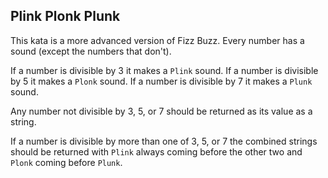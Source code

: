 ## Plink Plonk Plunk

This kata is a more advanced version of Fizz Buzz.  Every number has a sound (except the numbers that don't).

If a number is divisible by 3 it makes a `Plink` sound.
If a number is divisible by 5 it makes a `Plonk` sound.
If a number is divisible by 7 it makes a `Plunk` sound.

Any number not divisible by 3, 5, or 7 should be returned as its value as a string.

If a number is divisible by more than one of 3, 5, or 7 the combined strings should be returned with `Plink` always coming before the other two and `Plonk` coming before `Plunk`.